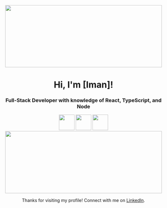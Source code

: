 <!-- Header -->
<div align="center">
  <img src="header-background.jpg" width="100%" height="200px">
  <h1>Hi, I'm [Iman]!</h1>
  <h3>Full-Stack Developer with knowledge of React, TypeScript, and Node</h3>
  <img src="react-logo.svg" width="50px" height="50px">
  <img src="typescript-logo.svg" width="50px" height="50px">
  <img src="node-logo.svg" width="50px" height="50px">
</div>

<!-- Chart -->
<div align="center">
  <canvas id="myChart"></canvas>
</div>

<!-- Footer -->
<div align="center">
  <img src="footer-background.jpg" width="100%" height="200px">
  <p>Thanks for visiting my profile! Connect with me on <a href="https://www.linkedin.com/in/[Your LinkedIn Profile]">LinkedIn</a>.</p>
</div>

<!-- JavaScript -->
<script src="https://cdn.jsdelivr.net/npm/chart.js"></script>
<script>
  var ctx = document.getElementById('myChart').getContext('2d');
  var myChart = new Chart(ctx, {
    type: 'bar',
    data: {
      labels: ['React', 'TypeScript', 'Node'],
      datasets: [{
        label: 'Skill Level',
        data: [90, 80, 70],
        backgroundColor: [
          'rgba(255, 99, 132, 0.2)',
          'rgba(54, 162, 235, 0.2)',
          'rgba(255, 206, 86, 0.2)'
        ],
        borderColor: [
          'rgba(255, 99, 132, 1)',
          'rgba(54, 162, 235, 1)',
          'rgba(255, 206, 86, 1)'
        ],
        borderWidth: 1
      }]
    },
    options: {
      scales: {
        y: {
          beginAtZero: true
        }
      }
    }
  });
</script>
